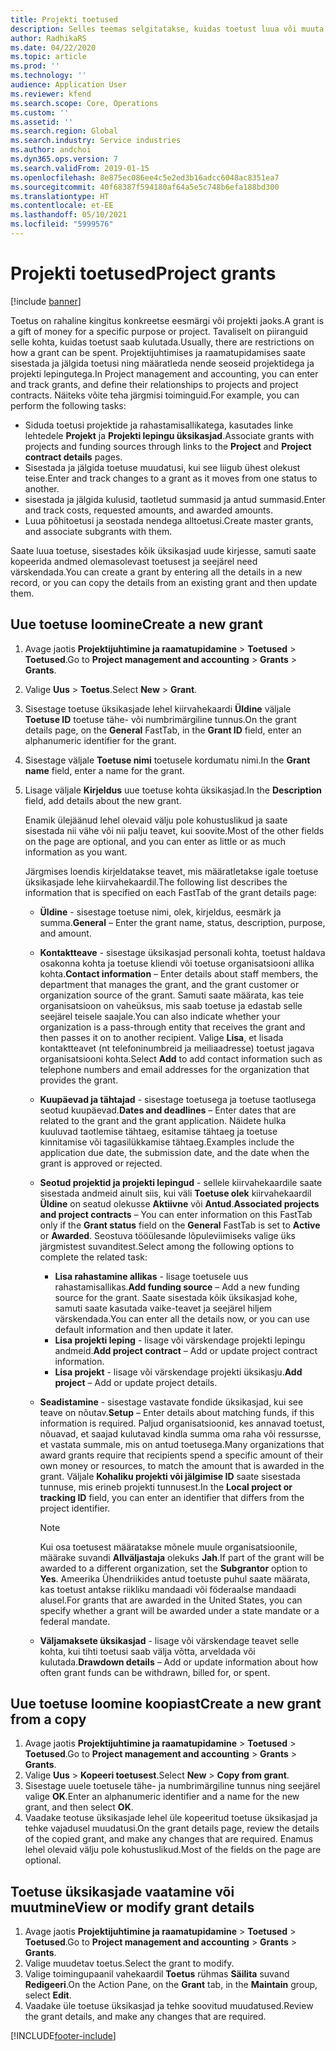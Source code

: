 ```yaml
---
title: Projekti toetused
description: Selles teemas selgitatakse, kuidas toetust luua või muuta.
author: RadhikaRS
ms.date: 04/22/2020
ms.topic: article
ms.prod: ''
ms.technology: ''
audience: Application User
ms.reviewer: kfend
ms.search.scope: Core, Operations
ms.custom: ''
ms.assetid: ''
ms.search.region: Global
ms.search.industry: Service industries
ms.author: andchoi
ms.dyn365.ops.version: 7
ms.search.validFrom: 2019-01-15
ms.openlocfilehash: 8e875ec086ee4c5e2ed3b16adcc6048ac8351ea7
ms.sourcegitcommit: 40f68387f594180af64a5e5c748b6efa188bd300
ms.translationtype: HT
ms.contentlocale: et-EE
ms.lasthandoff: 05/10/2021
ms.locfileid: "5999576"
---
```

# <a name="project-grants"></a><span data-ttu-id="6877d-103">Projekti toetused</span><span class="sxs-lookup"><span data-stu-id="6877d-103">Project grants</span></span>

[!include [banner](../includes/banner.md)]

<span data-ttu-id="6877d-104">Toetus on rahaline kingitus konkreetse eesmärgi või projekti jaoks.</span><span class="sxs-lookup"><span data-stu-id="6877d-104">A grant is a gift of money for a specific purpose or project.</span></span> <span data-ttu-id="6877d-105">Tavaliselt on piiranguid selle kohta, kuidas toetust saab kulutada.</span><span class="sxs-lookup"><span data-stu-id="6877d-105">Usually, there are restrictions on how a grant can be spent.</span></span> <span data-ttu-id="6877d-106">Projektijuhtimises ja raamatupidamises saate sisestada ja jälgida toetusi ning määratleda nende seoseid projektidega ja projekti lepingutega.</span><span class="sxs-lookup"><span data-stu-id="6877d-106">In Project management and accounting, you can enter and track grants, and define their relationships to projects and project contracts.</span></span> <span data-ttu-id="6877d-107">Näiteks võite teha järgmisi toiminguid.</span><span class="sxs-lookup"><span data-stu-id="6877d-107">For example, you can perform the following tasks:</span></span>

- <span data-ttu-id="6877d-108">Siduda toetusi projektide ja rahastamisallikatega, kasutades linke lehtedele **Projekt** ja **Projekti lepingu üksikasjad**.</span><span class="sxs-lookup"><span data-stu-id="6877d-108">Associate grants with projects and funding sources through links to the **Project** and **Project contract details** pages.</span></span>
- <span data-ttu-id="6877d-109">Sisestada ja jälgida toetuse muudatusi, kui see liigub ühest olekust teise.</span><span class="sxs-lookup"><span data-stu-id="6877d-109">Enter and track changes to a grant as it moves from one status to another.</span></span>
- <span data-ttu-id="6877d-110">sisestada ja jälgida kulusid, taotletud summasid ja antud summasid.</span><span class="sxs-lookup"><span data-stu-id="6877d-110">Enter and track costs, requested amounts, and awarded amounts.</span></span>
- <span data-ttu-id="6877d-111">Luua põhitoetusi ja seostada nendega alltoetusi.</span><span class="sxs-lookup"><span data-stu-id="6877d-111">Create master grants, and associate subgrants with them.</span></span>

<span data-ttu-id="6877d-112">Saate luua toetuse, sisestades kõik üksikasjad uude kirjesse, samuti saate kopeerida andmed olemasolevast toetusest ja seejärel need värskendada.</span><span class="sxs-lookup"><span data-stu-id="6877d-112">You can create a grant by entering all the details in a new record, or you can copy the details from an existing grant and then update them.</span></span>

## <a name="create-a-new-grant"></a><span data-ttu-id="6877d-113">Uue toetuse loomine</span><span class="sxs-lookup"><span data-stu-id="6877d-113">Create a new grant</span></span>

1. <span data-ttu-id="6877d-114">Avage jaotis **Projektijuhtimine ja raamatupidamine** \> **Toetused** \> **Toetused**.</span><span class="sxs-lookup"><span data-stu-id="6877d-114">Go to **Project management and accounting** \> **Grants** \> **Grants**.</span></span>
2. <span data-ttu-id="6877d-115">Valige **Uus** \> **Toetus**.</span><span class="sxs-lookup"><span data-stu-id="6877d-115">Select **New** \> **Grant**.</span></span>
3. <span data-ttu-id="6877d-116">Sisestage toetuse üksikasjade lehel kiirvahekaardi **Üldine** väljale **Toetuse ID** toetuse tähe- või numbrimärgiline tunnus.</span><span class="sxs-lookup"><span data-stu-id="6877d-116">On the grant details page, on the **General** FastTab, in the **Grant ID** field, enter an alphanumeric identifier for the grant.</span></span>
4. <span data-ttu-id="6877d-117">Sisestage väljale **Toetuse nimi** toetusele kordumatu nimi.</span><span class="sxs-lookup"><span data-stu-id="6877d-117">In the **Grant name** field, enter a name for the grant.</span></span>
5. <span data-ttu-id="6877d-118">Lisage väljale **Kirjeldus** uue toetuse kohta üksikasjad.</span><span class="sxs-lookup"><span data-stu-id="6877d-118">In the **Description** field, add details about the new grant.</span></span>

    <span data-ttu-id="6877d-119">Enamik ülejäänud lehel olevaid välju pole kohustuslikud ja saate sisestada nii vähe või nii palju teavet, kui soovite.</span><span class="sxs-lookup"><span data-stu-id="6877d-119">Most of the other fields on the page are optional, and you can enter as little or as much information as you want.</span></span>

    <span data-ttu-id="6877d-120">Järgmises loendis kirjeldatakse teavet, mis määratletakse igale toetuse üksikasjade lehe kiirvahekaardil.</span><span class="sxs-lookup"><span data-stu-id="6877d-120">The following list describes the information that is specified on each FastTab of the grant details page:</span></span>

    - <span data-ttu-id="6877d-121">**Üldine** - sisestage toetuse nimi, olek, kirjeldus, eesmärk ja summa.</span><span class="sxs-lookup"><span data-stu-id="6877d-121">**General** – Enter the grant name, status, description, purpose, and amount.</span></span>
    - <span data-ttu-id="6877d-122">**Kontaktteave** - sisestage üksikasjad personali kohta, toetust haldava osakonna kohta ja toetuse kliendi või toetuse organisatsiooni allika kohta.</span><span class="sxs-lookup"><span data-stu-id="6877d-122">**Contact information** – Enter details about staff members, the department that manages the grant, and the grant customer or organization source of the grant.</span></span> <span data-ttu-id="6877d-123">Samuti saate määrata, kas teie organisatsioon on vaheüksus, mis saab toetuse ja edastab selle seejärel teisele saajale.</span><span class="sxs-lookup"><span data-stu-id="6877d-123">You can also indicate whether your organization is a pass-through entity that receives the grant and then passes it on to another recipient.</span></span> <span data-ttu-id="6877d-124">Valige **Lisa**, et lisada kontaktteavet (nt telefoninumbreid ja meiliaadresse) toetust jagava organisatsiooni kohta.</span><span class="sxs-lookup"><span data-stu-id="6877d-124">Select **Add** to add contact information such as telephone numbers and email addresses for the organization that provides the grant.</span></span>
    - <span data-ttu-id="6877d-125">**Kuupäevad ja tähtajad** - sisestage toetusega ja toetuse taotlusega seotud kuupäevad.</span><span class="sxs-lookup"><span data-stu-id="6877d-125">**Dates and deadlines** – Enter dates that are related to the grant and the grant application.</span></span> <span data-ttu-id="6877d-126">Näidete hulka kuuluvad taotlemise tähtaeg, esitamise tähtaeg ja toetuse kinnitamise või tagasilükkamise tähtaeg.</span><span class="sxs-lookup"><span data-stu-id="6877d-126">Examples include the application due date, the submission date, and the date when the grant is approved or rejected.</span></span>
    - <span data-ttu-id="6877d-127">**Seotud projektid ja projekti lepingud** - sellele kiirvahekaardile saate sisestada andmeid ainult siis, kui väli **Toetuse olek** kiirvahekaardil **Üldine** on seatud olekusse **Aktiivne** või **Antud**.</span><span class="sxs-lookup"><span data-stu-id="6877d-127">**Associated projects and project contracts** – You can enter information on this FastTab only if the **Grant status** field on the **General** FastTab is set to **Active** or **Awarded**.</span></span> <span data-ttu-id="6877d-128">Seostuva tööülesande lõpuleviimiseks valige üks järgmistest suvanditest.</span><span class="sxs-lookup"><span data-stu-id="6877d-128">Select among the following options to complete the related task:</span></span>

        - <span data-ttu-id="6877d-129">**Lisa rahastamine allikas** - lisage toetusele uus rahastamisallikas.</span><span class="sxs-lookup"><span data-stu-id="6877d-129">**Add funding source** – Add a new funding source for the grant.</span></span> <span data-ttu-id="6877d-130">Saate sisestada kõik üksikasjad kohe, samuti saate kasutada vaike-teavet ja seejärel hiljem värskendada.</span><span class="sxs-lookup"><span data-stu-id="6877d-130">You can enter all the details now, or you can use default information and then update it later.</span></span>
        - <span data-ttu-id="6877d-131">**Lisa projekti leping** - lisage või värskendage projekti lepingu andmeid.</span><span class="sxs-lookup"><span data-stu-id="6877d-131">**Add project contract** – Add or update project contract information.</span></span>
        - <span data-ttu-id="6877d-132">**Lisa projekt** - lisage või värskendage projekti üksikasju.</span><span class="sxs-lookup"><span data-stu-id="6877d-132">**Add project** – Add or update project details.</span></span>

    - <span data-ttu-id="6877d-133">**Seadistamine** - sisestage vastavate fondide üksikasjad, kui see teave on nõutav.</span><span class="sxs-lookup"><span data-stu-id="6877d-133">**Setup** – Enter details about matching funds, if this information is required.</span></span> <span data-ttu-id="6877d-134">Paljud organisatsioonid, kes annavad toetust, nõuavad, et saajad kulutavad kindla summa oma raha või ressursse, et vastata summale, mis on antud toetusega.</span><span class="sxs-lookup"><span data-stu-id="6877d-134">Many organizations that award grants require that recipients spend a specific amount of their own money or resources, to match the amount that is awarded in the grant.</span></span> <span data-ttu-id="6877d-135">Väljale **Kohaliku projekti või jälgimise ID** saate sisestada tunnuse, mis erineb projekti tunnusest.</span><span class="sxs-lookup"><span data-stu-id="6877d-135">In the **Local project or tracking ID** field, you can enter an identifier that differs from the project identifier.</span></span>

        > [!NOTE]
        > <span data-ttu-id="6877d-136">Kui osa toetusest määratakse mõnele muule organisatsioonile, määrake suvandi **Allväljastaja** olekuks **Jah**.</span><span class="sxs-lookup"><span data-stu-id="6877d-136">If part of the grant will be awarded to a different organization, set the **Subgrantor** option to **Yes**.</span></span> <span data-ttu-id="6877d-137">Ameerika Ühendriikides antud toetuste puhul saate määrata, kas toetust antakse riikliku mandaadi või föderaalse mandaadi alusel.</span><span class="sxs-lookup"><span data-stu-id="6877d-137">For grants that are awarded in the United States, you can specify whether a grant will be awarded under a state mandate or a federal mandate.</span></span>

    - <span data-ttu-id="6877d-138">**Väljamaksete üksikasjad** - lisage või värskendage teavet selle kohta, kui tihti toetusi saab välja võtta, arveldada või kulutada.</span><span class="sxs-lookup"><span data-stu-id="6877d-138">**Drawdown details** – Add or update information about how often grant funds can be withdrawn, billed for, or spent.</span></span>

## <a name="create-a-new-grant-from-a-copy"></a><span data-ttu-id="6877d-139">Uue toetuse loomine koopiast</span><span class="sxs-lookup"><span data-stu-id="6877d-139">Create a new grant from a copy</span></span>

1. <span data-ttu-id="6877d-140">Avage jaotis **Projektijuhtimine ja raamatupidamine** \> **Toetused** \> **Toetused**.</span><span class="sxs-lookup"><span data-stu-id="6877d-140">Go to **Project management and accounting** \> **Grants** \> **Grants**.</span></span>
2. <span data-ttu-id="6877d-141">Valige **Uus** \> **Kopeeri toetusest**.</span><span class="sxs-lookup"><span data-stu-id="6877d-141">Select **New** \> **Copy from grant**.</span></span>
3. <span data-ttu-id="6877d-142">Sisestage uuele toetusele tähe- ja numbrimärgiline tunnus ning seejärel valige **OK**.</span><span class="sxs-lookup"><span data-stu-id="6877d-142">Enter an alphanumeric identifier and a name for the new grant, and then select **OK**.</span></span>
4. <span data-ttu-id="6877d-143">Vaadake teotuse üksikasjade lehel üle kopeeritud toetuse üksikasjad ja tehke vajadusel muudatusi.</span><span class="sxs-lookup"><span data-stu-id="6877d-143">On the grant details page, review the details of the copied grant, and make any changes that are required.</span></span> <span data-ttu-id="6877d-144">Enamus lehel olevaid välju pole kohustuslikud.</span><span class="sxs-lookup"><span data-stu-id="6877d-144">Most of the fields on the page are optional.</span></span>

## <a name="view-or-modify-grant-details"></a><span data-ttu-id="6877d-145">Toetuse üksikasjade vaatamine või muutmine</span><span class="sxs-lookup"><span data-stu-id="6877d-145">View or modify grant details</span></span>

1. <span data-ttu-id="6877d-146">Avage jaotis **Projektijuhtimine ja raamatupidamine** \> **Toetused** \> **Toetused**.</span><span class="sxs-lookup"><span data-stu-id="6877d-146">Go to **Project management and accounting** \> **Grants** \> **Grants**.</span></span>
2. <span data-ttu-id="6877d-147">Valige muudetav toetus.</span><span class="sxs-lookup"><span data-stu-id="6877d-147">Select the grant to modify.</span></span>
3. <span data-ttu-id="6877d-148">Valige toimingupaanil vahekaardil **Toetus** rühmas **Säilita** suvand **Redigeeri**.</span><span class="sxs-lookup"><span data-stu-id="6877d-148">On the Action Pane, on the **Grant** tab, in the **Maintain** group, select **Edit**.</span></span>
4. <span data-ttu-id="6877d-149">Vaadake üle toetuse üksikasjad ja tehke soovitud muudatused.</span><span class="sxs-lookup"><span data-stu-id="6877d-149">Review the grant details, and make any changes that are required.</span></span>


[!INCLUDE[footer-include](../includes/footer-banner.md)]